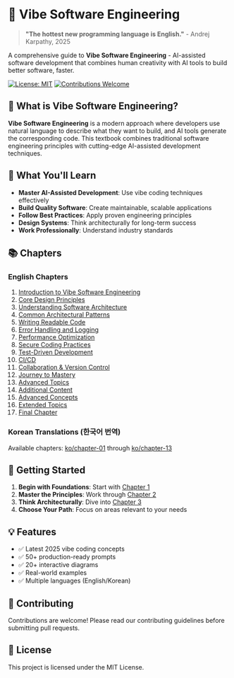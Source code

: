 # 🚀 Vibe Software Engineering

> **"The hottest new programming language is English."** - Andrej Karpathy, 2025

A comprehensive guide to **Vibe Software Engineering** - AI-assisted software development that combines human creativity with AI tools to build better software, faster.

[![License: MIT](https://img.shields.io/badge/License-MIT-yellow.svg)](https://opensource.org/licenses/MIT)
[![Contributions Welcome](https://img.shields.io/badge/contributions-welcome-brightgreen.svg?style=flat)](CONTRIBUTING.md)

## 📖 What is Vibe Software Engineering?

**Vibe Software Engineering** is a modern approach where developers use natural language to describe what they want to build, and AI tools generate the corresponding code. This textbook combines traditional software engineering principles with cutting-edge AI-assisted development techniques.

## 🎯 What You'll Learn

- **Master AI-Assisted Development**: Use vibe coding techniques effectively
- **Build Quality Software**: Create maintainable, scalable applications  
- **Follow Best Practices**: Apply proven engineering principles
- **Design Systems**: Think architecturally for long-term success
- **Work Professionally**: Understand industry standards

## 📚 Chapters

### **English Chapters**
1. [Introduction to Vibe Software Engineering](chapters/chapter-01.md)
2. [Core Design Principles](chapters/chapter-02.md)
3. [Understanding Software Architecture](chapters/chapter-03.md)
4. [Common Architectural Patterns](chapters/chapter-04.md)
5. [Writing Readable Code](chapters/chapter-05.md)
6. [Error Handling and Logging](chapters/chapter-06.md)
7. [Performance Optimization](chapters/chapter-07.md)
8. [Secure Coding Practices](chapters/chapter-08.md)
9. [Test-Driven Development](chapters/chapter-09.md)
10. [CI/CD](chapters/chapter-10.md)
11. [Collaboration & Version Control](chapters/chapter-11.md)
12. [Journey to Mastery](chapters/chapter-12.md)
13. [Advanced Topics](chapters/chapter-13.md)
14. [Additional Content](chapters/chapter-14.md)
15. [Advanced Concepts](chapters/chapter-15.md)
16. [Extended Topics](chapters/chapter-16.md)
17. [Final Chapter](chapters/chapter-17.md)

### **Korean Translations (한국어 번역)**
Available chapters: [ko/chapter-01](chapters/ko/chapter-01.md) through [ko/chapter-13](chapters/ko/chapter-13.md)

## 🚀 Getting Started

1. **Begin with Foundations**: Start with [Chapter 1](chapters/chapter-01.md)
2. **Master the Principles**: Work through [Chapter 2](chapters/chapter-02.md)  
3. **Think Architecturally**: Dive into [Chapter 3](chapters/chapter-03.md)
4. **Choose Your Path**: Focus on areas relevant to your needs

## 💡 Features

- ✅ Latest 2025 vibe coding concepts
- ✅ 50+ production-ready prompts
- ✅ 20+ interactive diagrams
- ✅ Real-world examples
- ✅ Multiple languages (English/Korean)

## 🤝 Contributing

Contributions are welcome! Please read our contributing guidelines before submitting pull requests.

## 📄 License

This project is licensed under the MIT License. 